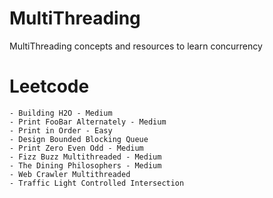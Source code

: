 # MultiThreading

MultiThreading concepts and resources to learn concurrency


# Leetcode
```
- Building H2O - Medium
- Print FooBar Alternately - Medium	
- Print in Order - Easy	
- Design Bounded Blocking Queue
- Print Zero Even Odd - Medium	
- Fizz Buzz Multithreaded - Medium	
- The Dining Philosophers - Medium	
- Web Crawler Multithreaded
- Traffic Light Controlled Intersection
```
